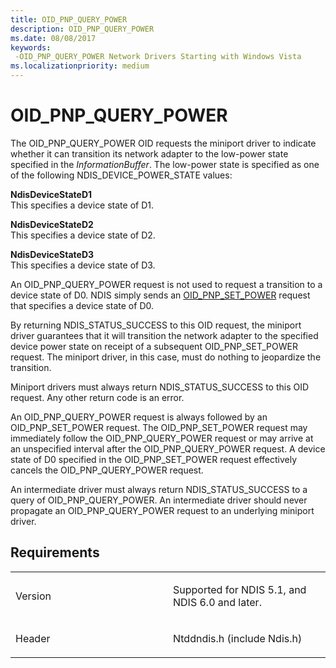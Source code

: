 ```yaml
---
title: OID_PNP_QUERY_POWER
description: OID_PNP_QUERY_POWER
ms.date: 08/08/2017
keywords: 
 -OID_PNP_QUERY_POWER Network Drivers Starting with Windows Vista
ms.localizationpriority: medium
---
```


# OID\_PNP\_QUERY\_POWER





The OID\_PNP\_QUERY\_POWER OID requests the miniport driver to indicate whether it can transition its network adapter to the low-power state specified in the *InformationBuffer*. The low-power state is specified as one of the following NDIS\_DEVICE\_POWER\_STATE values:

<a href="" id="ndisdevicestated1"></a>**NdisDeviceStateD1**  
This specifies a device state of D1.

<a href="" id="ndisdevicestated2"></a>**NdisDeviceStateD2**  
This specifies a device state of D2.

<a href="" id="ndisdevicestated3"></a>**NdisDeviceStateD3**  
This specifies a device state of D3.

An OID\_PNP\_QUERY\_POWER request is not used to request a transition to a device state of D0. NDIS simply sends an [OID\_PNP\_SET\_POWER](oid-pnp-set-power.md) request that specifies a device state of D0.

By returning NDIS\_STATUS\_SUCCESS to this OID request, the miniport driver guarantees that it will transition the network adapter to the specified device power state on receipt of a subsequent OID\_PNP\_SET\_POWER request. The miniport driver, in this case, must do nothing to jeopardize the transition.

Miniport drivers must always return NDIS\_STATUS\_SUCCESS to this OID request. Any other return code is an error.

An OID\_PNP\_QUERY\_POWER request is always followed by an OID\_PNP\_SET\_POWER request. The OID\_PNP\_SET\_POWER request may immediately follow the OID\_PNP\_QUERY\_POWER request or may arrive at an unspecified interval after the OID\_PNP\_QUERY\_POWER request. A device state of D0 specified in the OID\_PNP\_SET\_POWER request effectively cancels the OID\_PNP\_QUERY\_POWER request.

An intermediate driver must always return NDIS\_STATUS\_SUCCESS to a query of OID\_PNP\_QUERY\_POWER. An intermediate driver should never propagate an OID\_PNP\_QUERY\_POWER request to an underlying miniport driver.

Requirements
------------

<table>
<colgroup>
<col width="50%" />
<col width="50%" />
</colgroup>
<tbody>
<tr class="odd">
<td><p>Version</p></td>
<td><p>Supported for NDIS 5.1, and NDIS 6.0 and later.</p></td>
</tr>
<tr class="even">
<td><p>Header</p></td>
<td>Ntddndis.h (include Ndis.h)</td>
</tr>
</tbody>
</table>

 

 




